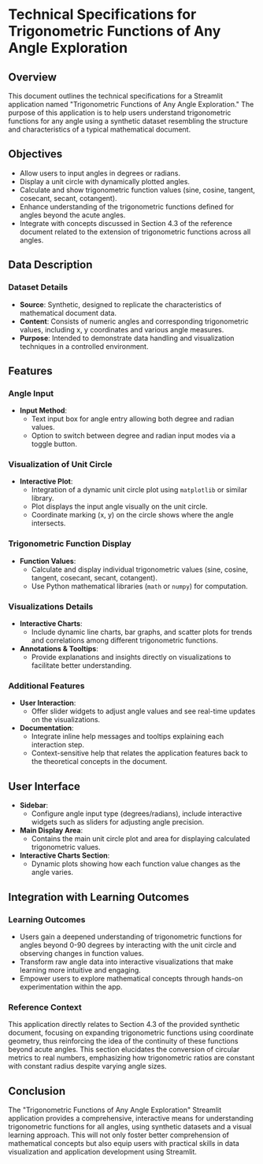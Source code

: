 # Technical Specifications for Trigonometric Functions of Any Angle Exploration

## Overview

This document outlines the technical specifications for a Streamlit application named "Trigonometric Functions of Any Angle Exploration." The purpose of this application is to help users understand trigonometric functions for any angle using a synthetic dataset resembling the structure and characteristics of a typical mathematical document.

## Objectives

- Allow users to input angles in degrees or radians.
- Display a unit circle with dynamically plotted angles.
- Calculate and show trigonometric function values (sine, cosine, tangent, cosecant, secant, cotangent).
- Enhance understanding of the trigonometric functions defined for angles beyond the acute angles.
- Integrate with concepts discussed in Section 4.3 of the reference document related to the extension of trigonometric functions across all angles.

## Data Description

### Dataset Details
- **Source**: Synthetic, designed to replicate the characteristics of mathematical document data.
- **Content**: Consists of numeric angles and corresponding trigonometric values, including x, y coordinates and various angle measures.
- **Purpose**: Intended to demonstrate data handling and visualization techniques in a controlled environment.

## Features

### Angle Input
- **Input Method**: 
  - Text input box for angle entry allowing both degree and radian values.
  - Option to switch between degree and radian input modes via a toggle button.
  
### Visualization of Unit Circle
- **Interactive Plot**: 
  - Integration of a dynamic unit circle plot using `matplotlib` or similar library.
  - Plot displays the input angle visually on the unit circle.
  - Coordinate marking (x, y) on the circle shows where the angle intersects.

### Trigonometric Function Display
- **Function Values**: 
  - Calculate and display individual trigonometric values (sine, cosine, tangent, cosecant, secant, cotangent).
  - Use Python mathematical libraries (`math` or `numpy`) for computation.
  
### Visualizations Details
- **Interactive Charts**: 
  - Include dynamic line charts, bar graphs, and scatter plots for trends and correlations among different trigonometric functions.
- **Annotations & Tooltips**: 
  - Provide explanations and insights directly on visualizations to facilitate better understanding.

### Additional Features
- **User Interaction**: 
  - Offer slider widgets to adjust angle values and see real-time updates on the visualizations.
- **Documentation**: 
  - Integrate inline help messages and tooltips explaining each interaction step.
  - Context-sensitive help that relates the application features back to the theoretical concepts in the document.
  
## User Interface

- **Sidebar**: 
  - Configure angle input type (degrees/radians), include interactive widgets such as sliders for adjusting angle precision.
- **Main Display Area**: 
  - Contains the main unit circle plot and area for displaying calculated trigonometric values.
- **Interactive Charts Section**: 
  - Dynamic plots showing how each function value changes as the angle varies.
  
## Integration with Learning Outcomes

### Learning Outcomes
- Users gain a deepened understanding of trigonometric functions for angles beyond 0-90 degrees by interacting with the unit circle and observing changes in function values.
- Transform raw angle data into interactive visualizations that make learning more intuitive and engaging.
- Empower users to explore mathematical concepts through hands-on experimentation within the app.

### Reference Context
This application directly relates to Section 4.3 of the provided synthetic document, focusing on expanding trigonometric functions using coordinate geometry, thus reinforcing the idea of the continuity of these functions beyond acute angles. This section elucidates the conversion of circular metrics to real numbers, emphasizing how trigonometric ratios are constant with constant radius despite varying angle sizes.

## Conclusion

The "Trigonometric Functions of Any Angle Exploration" Streamlit application provides a comprehensive, interactive means for understanding trigonometric functions for all angles, using synthetic datasets and a visual learning approach. This will not only foster better comprehension of mathematical concepts but also equip users with practical skills in data visualization and application development using Streamlit.